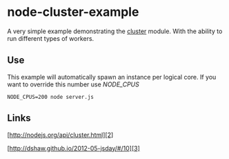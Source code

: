 node-cluster-example
====================

A very simple example demonstrating the [cluster][1] module. With the ability to run different types of workers.

## Use 

This example will automatically spawn an instance per logical core. If you want to override this number use *NODE_CPUS*

    NODE_CPUS=200 node server.js

## Links

[http://nodejs.org/api/cluster.html][2]

[http://dshaw.github.io/2012-05-jsday/#/10][3]



  [1]: http://nodejs.org/api/cluster.html
  [2]: http://nodejs.org/api/cluster.html
  [3]: http://dshaw.github.io/2012-05-jsday/#/10

